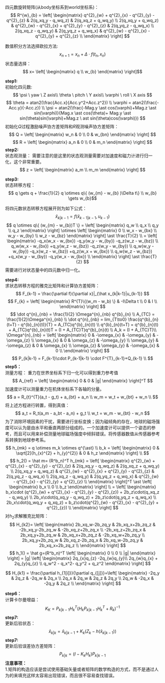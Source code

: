 四元数旋转矩阵(从body坐标系到world坐标系)：
$$
R^{w}_{b} =
\left[ \begin{matrix}
q^{2}_{w} + q^{2}_{x} - q^{2}_{y} - q^{2}_{z} & 2(q_xq_y - q_wq_z) & 2(q_xq_z + q_wq_y)   \\
2(q_xq_y + q_wq_z) & q^{2}_{w} - q^{2}_{x} + q^{2}_{y} - q^{2}_{z} & 2(q_yq_z - q_wq_x) \\
2(q_xq_z - q_wq_y) & 2(q_yq_z + q_wq_x) & q^{2}_{w} - q^{2}_{x} - q^{2}_{y} + q^{2}_{z} \\
\end{matrix} \right]
$$

数值积分方法选择欧拉方法:
$$ x_{n+1} = x_{n} + \Delta \cdot f(t_{n},x_{n}) $$
状态量选择：
$$ x= \left[ \begin{matrix} q \\ w_{b} \end{matrix} \right]$$

**step1:** \
初始化四元数:
$$
\psi \ yaw \ Z axis\\
\theta \ pitch \ Y axis\\
\varphi \ roll \ X axis
$$
$$
\theta = atan2(\frac{Acc.x}{Acc.y^2+Acc.z^2}) \\
\varphi = atan2(\frac{-Acc.y}{-Acc.z}) \\
\psi = atan2(\frac{-Mag.y \ast cos(\varphi)+Mag.z \ast sin(\varphi)}{Mag.x \ast cos(\theta)+ Mag.y \ast sin(\theta)sin(\varphi)+Mag.z \ ast sin(\theta)cos(\varphi)})
$$
初始化$Q$过程激励噪声协方差矩阵和$R$观测噪声协方差矩阵：
$$
Q = \left[ \begin{matrix} w_n & 0 \\ 0 & w_{bn} \end{matrix} \right]
$$
$$
R = \left[ \begin{matrix} a_n & 0 \\ 0 & m_n \end{matrix} \right]
$$
**step2:** \
状态观测量：
需要注意的是这里的状态观测量需要对加速度和磁力计进行归一化，这个非常重要。
$$
z = \left[ \begin{matrix} a_m \\ m_m \end{matrix} \right]
$$


**step3:** \
状态转移方程：
$$ q \gets q + \frac{1}{2} q \otimes q\{ (w_{m} - w_{b} )\Delta t\} \\
w_{b} \gets w_{b}$$

将四元数状态转移方程展开则为如下公式：
$$
\hat x_{k|k-1} = f(\hat x_{k-1|k-1},u_{k-1})
$$
$$
q \otimes q\{ (w_{m} - w_{b})T \}  = \left[ \begin{matrix} q_w \\ q_x \\ q_y \\ q_z \end{matrix} \right] \otimes
\left[ \begin{matrix} 0 \\ w_x - w_{bx} \\ w_y - w_{by} \\ w_z - w_{bz} \end{matrix} \right] \ast \frac{T}{2} \\
= \left[ \begin{matrix}
-q_x(w_x - w_{bx})  -q_y(w_y - w_{by})  -q_z(w_z - w_{bz}) \\
 q_w(w_x - w_{bx})  +q_y(w_z - w_{bz})  -q_z(w_y - w_{by}) \\
 q_w(w_y - w_{by})  -q_x(w_z - w_{bz})  +q_z(w_x + w_{bx}) \\
 q_w(w_z - w_{bz})  +q_x(w_y - w_{by})  -q_y(w_x - w_{bx}) \\
\end{matrix} \right] \ast \frac{T}{2}
$$
需要进行对状态量中的四元数中归一化。

**step4:** \
求状态转移方程的雅克比矩阵和计算协方差矩阵：
$$
F_{k-1} = \frac{\partial f}{\partial x}|_{\hat x_{k|k-1}|u_{k-1}}
$$
$$
  F_{k} = \left[ \begin{matrix} R^{T}\{(w_m - w_b) \} & -I\Delta t \\  
  0 & I \\ \end{matrix} \right]
$$
$$
\dot q^{n}_{nb} = \frac{1}{2} \Omega^{n}_{nb} q^{b}_{n} \\
A_{TC} = \frac{1}{2}\Omega^{n}_{nb} \\
\dot q^{n}_{nb} = lim_{T\to0} \frac{q^{b}_{n}(t+T) - q^{b}_{n}(t)}{T} = A_(TC)q^{b}_{n}(t) \\
q^{b}_{n}(t+T) = q^{b}_{n}(t) + A_{TC}q^{b}_{n}(t)T = (I + A_{TC}T)q^{b}_{n}(t) \\
A_k = (I + A_{TC}T)\\
\Omega^{n}_{nb} = \left[ \begin{matrix}
  0 & -\omega_{x} & -\omega_{y} & -\omega_{z} \\
  \omega_{x} & 0 & \omega_{z} & -\omega_{y} \\
  \omega_{y} & -\omega_{z} & 0 & \omega_{x} \\
  \omega_{z} & \omega_{y} & -\omega_{x} & 0 \\
 \end{matrix} \right]
$$
$$
P_{k|k-1} = F_{k-1}\cdot P_{k-1|k-1} \cdot F^{T}_{k-1}+Q_{k-1} \\
$$
**step5：** \
测量方程：
重力在世界坐标系下归一化可以得到重力参考值
$$
A_{ref} = \left[ \begin{matrix} 0 & 0 & |g| \end{matrix} \right]^T
$$
加速度计可以测量重力在机体坐标系下各轴的分量。
$$
a = R_{t}^{T}(a_t - g_t) + a_{bt} + a_n \\
w_m = w_t + w_{bt} + w_n \\
$$
将上述方程进行转置，得到真值：
$$
a_t = R_t(a_m - a_bt - a_n) + g_t \\
w_t = w_m - w_{bt} - w_n
$$
为了消除环境因素的干扰，需要进行坐标变换；因为磁倾角的存在，地球的磁场强度可以认为是由水平和垂直两部分组成的。一个加速度计可以提供一个姿态的参考，而且可以用来补偿测量地球磁场强度中倾斜错误。将传感器数值从传感器参考系转换到地球参考系。
$$ h_{mk} = q \otimes m_k \otimes q^{\ast} \\
   b_k = \left[ \begin{matrix} 0 & \sqrt[2]{h_{x}^{2} + h_{y}^{2}} & 0 & h_z  \end{matrix} \right] \\
$$
$$
h_2() = \hat m= (R^b_n)^T h_{mk}  =
\left[ \begin{matrix}
q^{2}_{w} + q^{2}_{x} - q^{2}_{y} - q^{2}_{z} & 2(q_xq_y - q_wq_z) & 2(q_xq_z + q_wq_y)   \\
2(q_xq_y + q_wq_z) & q^{2}_{w} - q^{2}_{x} + q^{2}_{y} - q^{2}_{z} & 2(q_yq_z - q_wq_x) \\
2(q_xq_z - q_wq_y) & 2(q_yq_z + q_wq_x) & q^{2}_{w} - q^{2}_{x} - q^{2}_{y} + q^{2}_{z} \\
\end{matrix} \right]^T
\ast
\left[ \begin{matrix}  b_x \\ 0 \\ b_z  \end{matrix} \right] \\
= \left[ \begin{matrix}
b_x\cdot (q^{2}_{w} + q^{2}_{x} - q^{2}_{y} - q^{2}_{z}) + 2b_z\cdot(q_xq_z - q_wq_y)   \\
2b_x\cdot(q_xq_y - q_wq_z) + 2b_z\cdot(q_yq_z + q_wq_x) \\
2b_x\cdot(q_wq_y + q_xq_z) + b_z\cdot(q^{2}_{w} - q^{2}_{x} - q^{2}_{y} + q^{2}_{z}) \\
\end{matrix} \right]
$$
对$h_2$求解雅克比矩阵：
$$
H_{k2}=
\left[ \begin{matrix}
2b_xq_w-2b_zq_y & 2b_xq_x+2b_zq_z & -2b_xq_y-2b_zq_w & -2b_xq_z+2b_zq_x   \\
-2b_xq_z+2b_zq_x & 2b_xq_y+2b_zq_w & 2b_xq_x+2b_zq_z & -2b_xq_w+2b_zq_y   \\
2b_xq_y+2b_zq_w & 2b_xq_z-2b_zq_x & 2b_xq_w-2b_zq_y & 2b_xq_x+2b_zq_z   \\
\end{matrix} \right]
$$
$$
h_1() = \hat g=(R^b_n)^T \left[ \begin{matrix}  0 \\ 0 \\ |g|  \end{matrix} \right] = |g| \left[ \begin{matrix} 2q_{x}q_{z} -2q_{w}q_{y}\\ 2q_{w}q_{x} + 2q_{y}q_{z} \\ q_w^2 - q_x^2- q_y^2 + q_z^2   \end{matrix} \right]
$$

$$
H_{k1} = \frac{\partial h_{1[i]}}{\partial q_{[j]}}=\left[ \begin{matrix}
-2q_y & 2q_z & -2q_w & 2q_x  \\
2q_x & 2q_w & 2q_z & 2q_y  \\
2q_w & -2q_x & -2q_y & 2q_z  \\
\end{matrix} \right]
$$

**step6：** \
计算卡尔曼增益：
$$K_K = P_{k|k-1}H^{T}_{k}(H_kP_{k|k-1} H^{T}_{k} + R_k)^{-1} $$
**step7:** \
更新后验状态：
$$
\hat x_{k|k} = \hat x_{k|k-1} + K_k(Z_k -h(\hat x_{k|k-1}))
$$
**step7:** \
更新后验误差协方差矩阵：
$$
P_{k|k} = (I-K_{k}H_{k})P_{k|k-1}
$$
**注意事项：** \
1.矩阵的构造应该是尝试使用基础矢量或者矩阵的数学构造的方式，而不是通过人为的来填充这样太容易出现错误，而且很不容易查找错误。
